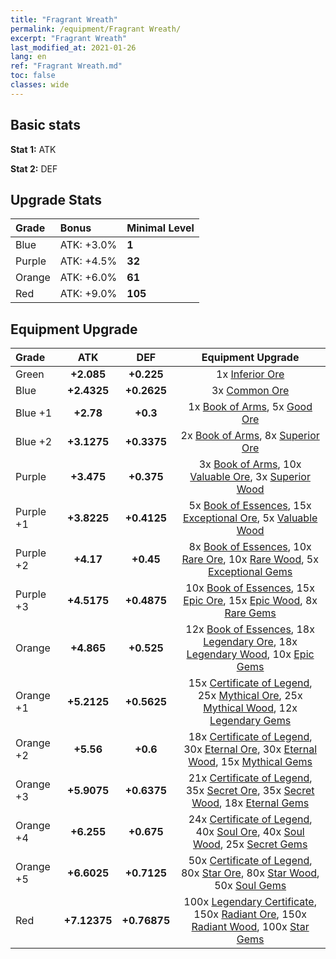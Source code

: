 ```yaml
---
title: "Fragrant Wreath"
permalink: /equipment/Fragrant Wreath/
excerpt: "Fragrant Wreath"
last_modified_at: 2021-01-26
lang: en
ref: "Fragrant Wreath.md"
toc: false
classes: wide
---
```


## Basic stats
 **Stat 1:** ATK

 **Stat 2:** DEF

## Upgrade Stats

  |     Grade    |   Bonus | Minimal Level | 
  |:-------------|:--------|:--------------| 
  | Blue | ATK: +3.0% | **1** | 
  | Purple | ATK: +4.5% | **32** | 
  | Orange | ATK: +6.0% | **61** | 
  | Red | ATK: +9.0% | **105** | 


## Equipment Upgrade

  |          Grade      | ATK | DEF | Equipment Upgrade |
  |:--------------------|:---------:|:---------:|:----------------:|
  | Green | **+2.085** | **+0.225** | 1x [ Inferior Ore](/Items/mat_103/) |
  | Blue | **+2.4325** | **+0.2625** | 3x [ Common Ore](/Items/mat_39/) |
  | Blue +1 | **+2.78** | **+0.3** | 1x [ Book of Arms](/Items/mat_32/), 5x [ Good Ore](/Items/mat_78/) |
  | Blue +2 | **+3.1275** | **+0.3375** | 2x [ Book of Arms](/Items/mat_71/), 8x [ Superior Ore](/Items/mat_13/) |
  | Purple | **+3.475** | **+0.375** | 3x [ Book of Arms](/Items/mat_6/), 10x [ Valuable Ore](/Items/mat_55/), 3x [ Superior Wood](/Items/mat_28/) |
  | Purple +1 | **+3.8225** | **+0.4125** | 5x [ Book of Essences](/Items/mat_44/), 15x [ Exceptional Ore](/Items/mat_67/), 5x [ Valuable Wood](/Items/mat_43/) |
  | Purple +2 | **+4.17** | **+0.45** | 8x [ Book of Essences](/Items/mat_84/), 10x [ Rare Ore](/Items/mat_2/), 10x [ Rare Wood](/Items/mat_14/), 5x [ Exceptional Gems](/Items/mat_17/) |
  | Purple +3 | **+4.5175** | **+0.4875** | 10x [ Book of Essences](/Items/mat_20/), 15x [ Epic Ore](/Items/mat_42/), 15x [ Epic Wood](/Items/mat_57/), 8x [ Rare Gems](/Items/mat_59/) |
  | Orange | **+4.865** | **+0.525** | 12x [ Book of Essences](/Items/mat_60/), 18x [ Legendary Ore](/Items/mat_81/), 18x [ Legendary Wood](/Items/mat_93/), 10x [ Epic Gems](/Items/mat_94/) |
  | Orange +1 | **+5.2125** | **+0.5625** | 15x [ Certificate of Legend](/Items/mat_96/), 25x [ Mythical Ore](/Items/mat_23/), 25x [ Mythical Wood](/Items/mat_9/), 12x [ Legendary Gems](/Items/mat_31/) |
  | Orange +2 | **+5.56** | **+0.6** | 18x [ Certificate of Legend](/Items/mat_25/), 30x [ Eternal Ore](/Items/mat_36/), 30x [ Eternal Wood](/Items/mat_75/), 15x [ Mythical Gems](/Items/mat_74/) |
  | Orange +3 | **+5.9075** | **+0.6375** | 21x [ Certificate of Legend](/Items/mat_38/), 35x [ Secret Ore](/Items/mat_99/), 35x [ Secret Wood](/Items/mat_87/), 18x [ Eternal Gems](/Items/mat_86/) |
  | Orange +4 | **+6.255** | **+0.675** | 24x [ Certificate of Legend](/Items/mat_100/), 40x [ Soul Ore](/Items/mat_8/), 40x [ Soul Wood](/Items/mat_49/), 25x [ Secret Gems](/Items/mat_47/) |
  | Orange +5 | **+6.6025** | **+0.7125** | 50x [ Certificate of Legend](/Items/mat_11/), 80x [ Star Ore](/Items/mat_72/), 80x [ Star Wood](/Items/mat_63/), 50x [ Soul Gems](/Items/mat_77/) |
  | Red | **+7.12375** | **+0.76875** | 100x [ Legendary Certificate](/Items/mat_76/), 150x [ Radiant Ore](/Items/mat_88/), 150x [ Radiant Wood](/Items/mat_21/), 100x [ Star Gems](/Items/mat_89/) |

